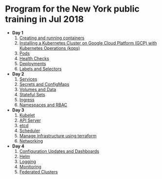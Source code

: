 Program for the New York public training in Jul 2018
====================================================

* **Day 1**
    1. [Creating and running containers](../modules/containers.md)
    1. [Installing a Kubernetes Cluster on Google Cloud Platform (GCP) with Kubernetes Operations (kops)](../modules/kops.md)
    1. [Pods](../modules/pods.md)
    1. [Health Checks](../modules/health.md)
    1. [Deployments](../modules/deployments.md)
    1. [Labels and Selectors](../modules/labels.md)
* **Day 2**
    1. [Services](../modules/services.md)
    1. [Secrets and ConfigMaps](../modules/secrets_and_config_maps.md)
    1. [Volumes and Data](../modules/volumes.md)
    1. [Stateful Sets](../modules/stateful_sets.md)
    1. [Ingress](../modules/ingress.md)
    1. [Namespaces and RBAC](../modules/namespaces.md)
* **Day 3**
    1. [Kubelet](../modules/kubelet.md)
    1. [API Server](../modules/api.md)
    1. [etcd](../modules/etcd.md)
    1. [Scheduler](../modules/scheduler.md)
    1. [Manage infrastructure using terraform](../modules/infrastructure.md)
    1. [Networking](../modules/networking.md)
* **Day 4**
    1. [Configuration Updates and Dashboards](../modules/kops-deep-dive.md)
    1. [Helm](../modules/helm.md)
    1. [Logging](../modules/logging.md)
    1. [Monitoring](../modules/monitoring.md)
    1. [Federated Clusters](../modules/federation.md)
